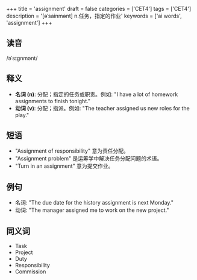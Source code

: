 +++
title = 'assignment'
draft = false
categories = ['CET4']
tags = ['CET4']
description = '[əˈsainmənt] n.任务，指定的作业'
keywords = ['ai words', 'assignment']
+++

## 读音
/əˈsɪgnmənt/

## 释义
- **名词 (n)**: 分配；指定的任务或职责。例如: "I have a lot of homework assignments to finish tonight."
- **动词 (v)**: 分配；指派。例如: "The teacher assigned us new roles for the play."

## 短语
- "Assignment of responsibility" 意为责任分配。
- "Assignment problem" 是运筹学中解决任务分配问题的术语。
- "Turn in an assignment" 意为提交作业。

## 例句
- 名词: "The due date for the history assignment is next Monday."
- 动词: "The manager assigned me to work on the new project."

## 同义词
- Task
- Project
- Duty
- Responsibility
- Commission
